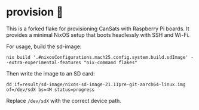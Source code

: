 # provision 🥧

This is a forked flake for provisioning CanSats with Raspberry Pi boards.
It provides a minimal NixOS setup that boots headlessly with SSH and Wi-Fi.

For usage, build the sd-image:

```shell
nix build '.#nixosConfigurations.mach25.config.system.build.sdImage' --extra-experimental-features "nix-command flakes"
```

Then write the image to an SD card:

```shell
dd if=result/sd-image/nixos-sd-image-21.11pre-git-aarch64-linux.img of=/dev/sdX bs=4M status=progress
```

Replace `/dev/sdX` with the correct device path.

